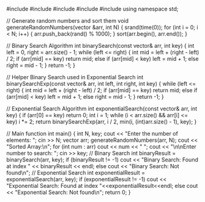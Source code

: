 #include <iostream>
#include <vector>
#include <algorithm>
#include <cstdlib>
#include <ctime>
using namespace std;

// Generate random numbers and sort them
void generateRandomNumbers(vector<int> &arr, int N) {
    srand(time(0));
    for (int i = 0; i < N; i++) {
        arr.push_back(rand() % 1000);
    }
    sort(arr.begin(), arr.end());
}

// Binary Search Algorithm
int binarySearch(const vector<int>& arr, int key) {
    int left = 0, right = arr.size() - 1;
    while (left <= right) {
        int mid = left + (right - left) / 2;
        if (arr[mid] == key)
            return mid;
        else if (arr[mid] < key)
            left = mid + 1;
        else
            right = mid - 1;
    }
    return -1;
}

// Helper Binary Search used in Exponential Search
int binarySearchExp(const vector<int>& arr, int left, int right, int key) {
    while (left <= right) {
        int mid = left + (right - left) / 2;
        if (arr[mid] == key) return mid;
        else if (arr[mid] < key) left = mid + 1;
        else right = mid - 1;
    }
    return -1;
}

// Exponential Search Algorithm
int exponentialSearch(const vector<int>& arr, int key) {
    if (arr[0] == key) return 0;
    int i = 1;
    while (i < arr.size() && arr[i] <= key)
        i *= 2;
    return binarySearchExp(arr, i / 2, min(i, (int)arr.size() - 1), key);
}

// Main function
int main() {
    int N, key;
    cout << "Enter the number of elements: ";
    cin >> N;
 vector<int> arr;
    generateRandomNumbers(arr, N);
cout << "Sorted Array:\n";
    for (int num : arr) cout << num << " ";
    cout << "\n\nEnter number to search: ";
    cin >> key;
    // Binary Search
    int binaryResult = binarySearch(arr, key);
    if (binaryResult != -1)
cout << "Binary Search: Found at index " << binaryResult << endl;
    else
        cout << "Binary Search: Not found\n";
    // Exponential Search
    int exponentialResult = exponentialSearch(arr, key);
    if (exponentialResult != -1)
cout << "Exponential Search: Found at index "<<exponentialResult<<endl;
    else
        cout << "Exponential Search: Not found\n";
    return 0;
}
